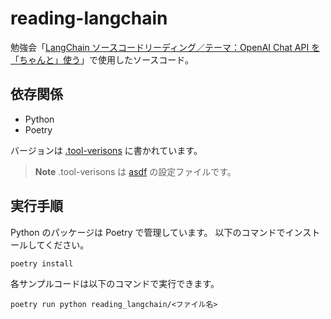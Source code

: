 # reading-langchain

勉強会「[LangChain ソースコードリーディング／テーマ：OpenAI Chat API を「ちゃんと」使う](https://studyco.connpass.com/event/286514/)」で使用したソースコード。

## 依存関係

- Python
- Poetry

バージョンは [.tool-verisons](.tool-versions) に書かれています。

> **Note**
> .tool-verisons は [asdf](https://asdf-vm.com/) の設定ファイルです。

## 実行手順

Python のパッケージは Poetry で管理しています。
以下のコマンドでインストールしてください。

```console
poetry install
```

各サンプルコードは以下のコマンドで実行できます。

```console
poetry run python reading_langchain/<ファイル名>
```
